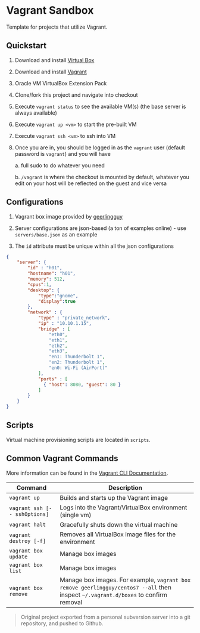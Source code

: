 # Vagrant Sandbox

Template for projects that utilize Vagrant.

## Quickstart

1. Download and install [Virtual Box](https://www.virtualbox.org/wiki/VirtualBox)

2. Download and install [Vagrant](https://www.vagrantup.com/)

3. Oracle VM VirtualBox Extension Pack

3. Clone/fork this project and navigate into checkout

4. Execute `vagrant status` to see the available VM(s) (the base server is always available)

5. Execute `vagrant up <vm>` to start the pre-built VM

6. Execute `vagrant ssh <vm>` to ssh into VM

7. Once you are in, you should be logged in as the `vagrant` user (default password is `vagrant`) and you will have 

    a. full sudo to do whatever you need
    
    b. `/vagrant` is where the checkout is mounted by default, whatever you edit on your host will be reflected on the guest and vice versa 

## Configurations

1. Vagrant box image provided by [geerlingguy](https://atlas.hashicorp.com/geerlingguy/boxes/centos7)

2. Server configurations are json-based (a ton of examples online) - use `servers/base.json` as an example

3. The `id` attribute must be unique within all the json configurations

```JSON
{
    "server": {
        "id" : "h01",
        "hostname": "h01",
        "memory": 512,
        "cpus":1,
        "desktop": {
            "type":"gnome",
            "display":true
        },
        "network" : {
            "type" : "private_network",
            "ip" : "10.10.1.15",
            "bridge" : [
                "eth0",
                "eth1",
                "eth2",
                "eth3",
                "en1: Thunderbolt 1",
                "en2: Thunderbolt 1",
                "en0: Wi-Fi (AirPort)"
            ],
            "ports" : [
              { "host": 8080, "guest": 80 }
            ]
        }
    }
}
```

## Scripts

Virtual machine provisioning scripts are located in `scripts`.

## Common Vagrant Commands

More information can be found in the [Vagrant CLI Documentation](https://www.vagrantup.com/docs/cli/).

| Command                           | Description                     |
| --------------------------------- | ------------------------------- |
| `vagrant up`                      | Builds and starts up the Vagrant image   |
| `vagrant ssh [-- sshOptions]`     | Logs into the Vagrant/VirtualBox environment (single vm)  |
| `vagrant halt`                    | Gracefully shuts down the virtual machine        |
| `vagrant destroy [-f]`            | Removes all VirtualBox image files for the environment   |
| `vagrant box update`              | Manage box images |
| `vagrant box list`                | Manage box images |
| `vagrant box remove`              | Manage box images. For example, `vagrant box remove geerlingguy/centos7 --all` then inspect `~/.vagrant.d/boxes` to confirm removal |



> Original project exported from a personal subversion server into a git repository, and pushed to Github.
